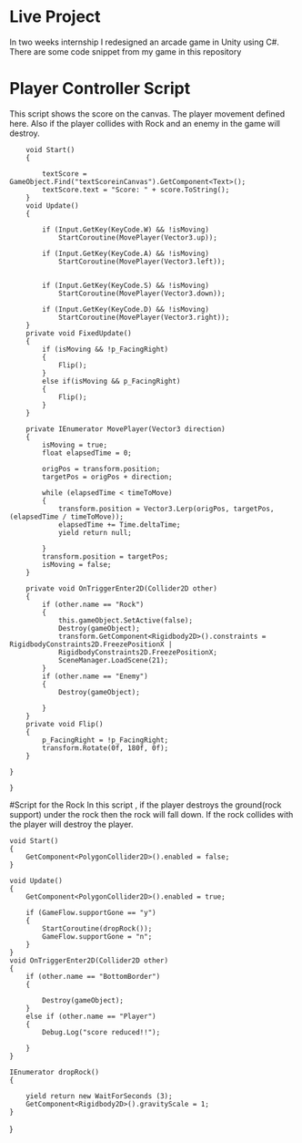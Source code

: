 # Live Project

In two weeks internship I redesigned an arcade game in Unity using C#. There are some code snippet from my game in this repository 

# Player Controller Script
This script shows the score on the canvas. The player movement defined here. Also if the player collides with Rock and an enemy in the game will destroy.

        void Start()
        {

            textScore = GameObject.Find("textScoreinCanvas").GetComponent<Text>();
            textScore.text = "Score: " + score.ToString();
        }
        void Update()
        {
      
            if (Input.GetKey(KeyCode.W) && !isMoving)
                StartCoroutine(MovePlayer(Vector3.up));

            if (Input.GetKey(KeyCode.A) && !isMoving)
                StartCoroutine(MovePlayer(Vector3.left));


            if (Input.GetKey(KeyCode.S) && !isMoving)
                StartCoroutine(MovePlayer(Vector3.down));

            if (Input.GetKey(KeyCode.D) && !isMoving)
                StartCoroutine(MovePlayer(Vector3.right));
        }
        private void FixedUpdate()
        {
            if (isMoving && !p_FacingRight)
            {
                Flip();
            }
            else if(isMoving && p_FacingRight)
            {
                Flip();
            }
        }

        private IEnumerator MovePlayer(Vector3 direction)
        {
            isMoving = true;
            float elapsedTime = 0;

            origPos = transform.position;
            targetPos = origPos + direction;

            while (elapsedTime < timeToMove)
            {
                transform.position = Vector3.Lerp(origPos, targetPos, (elapsedTime / timeToMove));
                elapsedTime += Time.deltaTime;
                yield return null;

            }
            transform.position = targetPos;
            isMoving = false;
        }

        private void OnTriggerEnter2D(Collider2D other)
        {
            if (other.name == "Rock")
            {
                this.gameObject.SetActive(false);
                Destroy(gameObject);
                transform.GetComponent<Rigidbody2D>().constraints = RigidbodyConstraints2D.FreezePositionX |
                RigidbodyConstraints2D.FreezePositionX;
                SceneManager.LoadScene(21);
            }
            if (other.name == "Enemy")
            {
                Destroy(gameObject);

            }
        }
        private void Flip()
        {
            p_FacingRight = !p_FacingRight;
            transform.Rotate(0f, 180f, 0f);
        }

    }

    }
    
 #Script for the Rock 
 In this script , if the player destroys the ground(rock support) under the rock then the rock will fall down. If the rock collides with the player will destroy the player. 
 
    void Start()
    {
        GetComponent<PolygonCollider2D>().enabled = false;
    }

    void Update()
    {
        GetComponent<PolygonCollider2D>().enabled = true;

        if (GameFlow.supportGone == "y")
        {
            StartCoroutine(dropRock());
            GameFlow.supportGone = "n";
        }
    }
    void OnTriggerEnter2D(Collider2D other)
    {
        if (other.name == "BottomBorder")
        {
            
            Destroy(gameObject);
        }
        else if (other.name == "Player")
        {
            Debug.Log("score reduced!!");
            
        }
    }

    IEnumerator dropRock()
    {
        
        yield return new WaitForSeconds (3);
        GetComponent<Rigidbody2D>().gravityScale = 1;
    }

}

